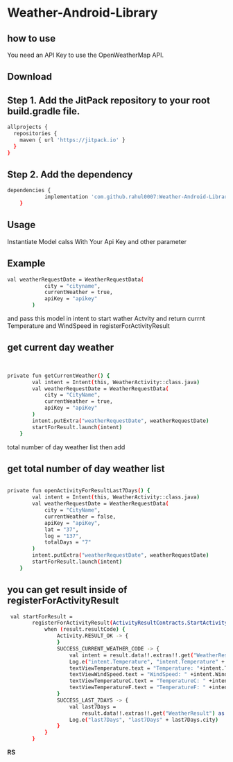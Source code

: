 # Weather-Android-Library
## how to use

You need an API Key to use the OpenWeatherMap API.

## Download

## Step 1. Add the JitPack repository to your root build.gradle file.

```sh
allprojects {
  repositories {
    maven { url 'https://jitpack.io' }
  }
}
```
 ## Step 2. Add the dependency
```sh
dependencies {
	        implementation 'com.github.rahul0007:Weather-Android-Library:1.0.0'
	}
```

## Usage


Instantiate Model calss With Your Api Key and other parameter  

## Example
```sh
val weatherRequestDate = WeatherRequestData(
            city = "cityname",
            currentWeather = true,
            apiKey = "apikey"
        )
```

        
        
and pass this model in intent to start wather Actvity and return currnt Temperature and WindSpeed in registerForActivityResult
## get current day weather 
```sh


private fun getCurrentWeather() {
        val intent = Intent(this, WeatherActivity::class.java)
        val weatherRequestDate = WeatherRequestData(
            city = "CityName",
            currentWeather = true,
            apiKey = "apiKey"
        )
        intent.putExtra("weatherRequestDate", weatherRequestDate)
        startForResult.launch(intent)
    }
```

total number of day weather list then add

## get total number of day weather list
```sh

private fun openActivityForResultLast7Days() {
        val intent = Intent(this, WeatherActivity::class.java)
        val weatherRequestDate = WeatherRequestData(
            city = "CityName",
            currentWeather = false,
            apiKey = "apiKey",
            lat = "37",
            log = "137",
            totalDays = "7"
        )
        intent.putExtra("weatherRequestDate", weatherRequestDate)
        startForResult.launch(intent)
    }
```
 
 ## you can get result inside of registerForActivityResult
 

```sh
 val startForResult =
        registerForActivityResult(ActivityResultContracts.StartActivityForResult()) { result: ActivityResult ->
            when (result.resultCode) {
                Activity.RESULT_OK -> {
                }
                SUCCESS_CURRENT_WEATHER_CODE -> {
                    val intent = result.data!!.extras!!.get("WeatherResult") as CurrentWeatherData
                    Log.e("intent.Temperature", "intent.Temperature" + intent.Temperature)
                    textViewTemperature.text = "Temperature: "+intent.Temperature
                    textViewWindSpeed.text = "WindSpeed: " +intent.WindSpeed
                    textViewTemperatureC.text = "TemperatureC: " +intent.TemperatureC
                    textViewTemperatureF.text = "TemperatureF: " +intent.TemperatureF
                }
                SUCCESS_LAST_7DAYS -> {
                    val last7Days =
                        result.data!!.extras!!.get("WeatherResult") as DayListWeatherData
                    Log.e("last7Days", "last7Days" + last7Days.city)
                }
            }
        }
```
**RS**


